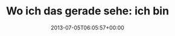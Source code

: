 ---
retweeted: false
source: <a href="http://twitter.com" rel="nofollow">Twitter Web Client</a>
entities:
  hashtags: []
  symbols: []
  user_mentions: []
  urls:
  - url: http://t.co/maNzEJxFpq
    expanded_url: http://www.youtube.com/watch?v=dgWavGttom4&t=3m13s
    display_url: youtube.com/watch?v=dgWavG…
    indices:
    - '122'
    - '144'
display_text_range:
- '0'
- '144'
favorite_count: '0'
id_str: '353031978104262657'
truncated: false
retweet_count: '0'
id: '353031978104262657'
possibly_sensitive: false
created_at: Fri Jul 05 06:05:57 +0000 2013
favorited: false
full_text: 'Wo ich das gerade sehe: ich bin mir sicher dass [@gkarekinian](https://twitter.com/gkarekinian)
  früher doppelt so viel wog &amp; mit The Chariot gejammt hat'
lang: de
quote_url: http://www.youtube.com/watch?v=dgWavGttom4&t=3m13s
tags:
- pesos:twitter
date: '2013-07-05T06:05:57+00:00'
src: https://twitter.com/bascht/status/353031978104262657
original_url: https://twitter.com/bascht/status/353031978104262657
type: twitter_tweet
text: 'Wo ich das gerade sehe: ich bin mir sicher dass [@gkarekinian](https://twitter.com/gkarekinian)
  früher doppelt so viel wog &amp; mit The Chariot gejammt hat'
title: 'Wo ich das gerade sehe: ich bin'

---